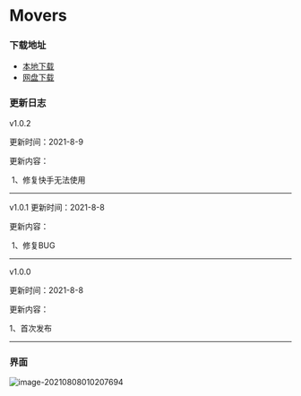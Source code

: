 # Movers



###  下载地址

* [本地下载](https://note.youdao.com/yws/api/personal/file/AEF98EBFB0484ED79C669807AD919895?method=download&shareKey=a502aa19d77a2217591fcef21742478c)
* [网盘下载](https://wwx.lanzoui.com/iWdUvsfhb6h)

### 更新日志

v1.0.2

更新时间：2021-8-9

更新内容：

​	1、修复快手无法使用

------



v1.0.1
更新时间：2021-8-8

更新内容：

​	1、修复BUG

----



v1.0.0

更新时间：2021-8-8

更新内容：

1、首次发布 



------

### 界面

![image-20210808010207694](https://i.loli.net/2021/08/08/ntYNqz2E3ru4w8d.png)